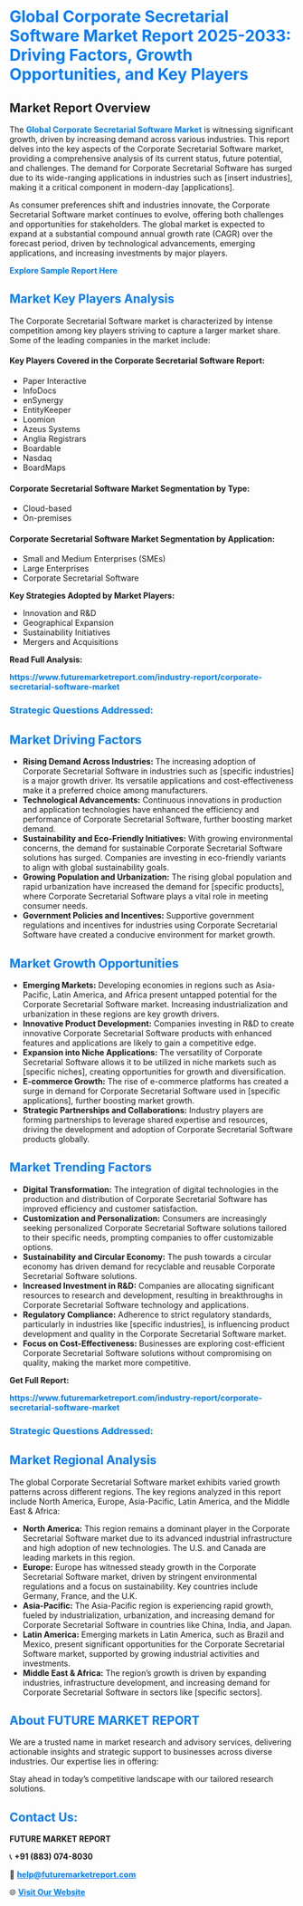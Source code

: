 <h1 style="color: #007BFF;">Global Corporate Secretarial Software Market Report 2025-2033: Driving Factors, Growth Opportunities, and Key Players</h1>

<section id="overview">
<h2>Market Report Overview</h2>
<p>The <a href="https://www.futuremarketreport.com/industry-report/corporate-secretarial-software-market" style="color: #007BFF; text-decoration: none;"><strong>Global Corporate Secretarial Software Market</strong></a> is witnessing significant growth, driven by increasing demand across various industries. This report delves into the key aspects of the Corporate Secretarial Software market, providing a comprehensive analysis of its current status, future potential, and challenges. The demand for Corporate Secretarial Software has surged due to its wide-ranging applications in industries such as [insert industries], making it a critical component in modern-day [applications].</p>
<p>As consumer preferences shift and industries innovate, the Corporate Secretarial Software market continues to evolve, offering both challenges and opportunities for stakeholders. The global market is expected to expand at a substantial compound annual growth rate (CAGR) over the forecast period, driven by technological advancements, emerging applications, and increasing investments by major players.</p>
</section>

<section id="overview">
<p><a href="https://www.futuremarketreport.com/request-sample/reportId=120249" style="color: #007BFF; text-decoration: none;"><strong>Explore Sample Report Here</strong></a></p>
</section>

<section id="key-players">
<h2 style="color: #007BFF;">Market Key Players Analysis</h2>
<p>The Corporate Secretarial Software market is characterized by intense competition among key players striving to capture a larger market share. Some of the leading companies in the market include:</p>
<h4>Key Players Covered in the Corporate Secretarial Software Report:</h4>
<ul><li>Paper Interactive</li><li>InfoDocs</li><li>enSynergy</li><li>EntityKeeper</li><li>Loomion</li><li>Azeus Systems</li><li>Anglia Registrars</li><li>Boardable</li><li>Nasdaq</li><li>BoardMaps</li></ul>
<h4>Corporate Secretarial Software Market Segmentation by Type:</h4>
<ul><li>Cloud-based</li><li>On-premises</li></ul>

<h4>Corporate Secretarial Software Market Segmentation by Application:</h4>
<ul><li>Small and Medium Enterprises (SMEs)</li><li>Large Enterprises</li><li>Corporate Secretarial Software</li></ul>
<p><strong>Key Strategies Adopted by Market Players:</strong></p>
<ul>
<li>Innovation and R&D</li>
<li>Geographical Expansion</li>
<li>Sustainability Initiatives</li>
<li>Mergers and Acquisitions</li>
</ul>
</section>

<section>
<p><strong>Read Full Analysis: </strong></p><a href="https://www.futuremarketreport.com/industry-report/corporate-secretarial-software-market" style="color: #007BFF; text-decoration: none;"><strong>https://www.futuremarketreport.com/industry-report/corporate-secretarial-software-market</strong></a>
<h3 style="color: #007BFF;">Strategic Questions Addressed:</h3>
</section>

<section id="driving-factors">
<h2 style="color: #007BFF;">Market Driving Factors</h2>
<ul>
<li><strong>Rising Demand Across Industries:</strong> The increasing adoption of Corporate Secretarial Software in industries such as [specific industries] is a major growth driver. Its versatile applications and cost-effectiveness make it a preferred choice among manufacturers.</li>
<li><strong>Technological Advancements:</strong> Continuous innovations in production and application technologies have enhanced the efficiency and performance of Corporate Secretarial Software, further boosting market demand.</li>
<li><strong>Sustainability and Eco-Friendly Initiatives:</strong> With growing environmental concerns, the demand for sustainable Corporate Secretarial Software solutions has surged. Companies are investing in eco-friendly variants to align with global sustainability goals.</li>
<li><strong>Growing Population and Urbanization:</strong> The rising global population and rapid urbanization have increased the demand for [specific products], where Corporate Secretarial Software plays a vital role in meeting consumer needs.</li>
<li><strong>Government Policies and Incentives:</strong> Supportive government regulations and incentives for industries using Corporate Secretarial Software have created a conducive environment for market growth.</li>
</ul>
</section>

<section id="growth-opportunities">
<h2 style="color: #007BFF;">Market Growth Opportunities</h2>
<ul>
<li><strong>Emerging Markets:</strong> Developing economies in regions such as Asia-Pacific, Latin America, and Africa present untapped potential for the Corporate Secretarial Software market. Increasing industrialization and urbanization in these regions are key growth drivers.</li>
<li><strong>Innovative Product Development:</strong> Companies investing in R&D to create innovative Corporate Secretarial Software products with enhanced features and applications are likely to gain a competitive edge.</li>
<li><strong>Expansion into Niche Applications:</strong> The versatility of Corporate Secretarial Software allows it to be utilized in niche markets such as [specific niches], creating opportunities for growth and diversification.</li>
<li><strong>E-commerce Growth:</strong> The rise of e-commerce platforms has created a surge in demand for Corporate Secretarial Software used in [specific applications], further boosting market growth.</li>
<li><strong>Strategic Partnerships and Collaborations:</strong> Industry players are forming partnerships to leverage shared expertise and resources, driving the development and adoption of Corporate Secretarial Software products globally.</li>
</ul>
</section>

<section id="trending-factors">
<h2 style="color: #007BFF;">Market Trending Factors</h2>
<ul>
<li><strong>Digital Transformation:</strong> The integration of digital technologies in the production and distribution of Corporate Secretarial Software has improved efficiency and customer satisfaction.</li>
<li><strong>Customization and Personalization:</strong> Consumers are increasingly seeking personalized Corporate Secretarial Software solutions tailored to their specific needs, prompting companies to offer customizable options.</li>
<li><strong>Sustainability and Circular Economy:</strong> The push towards a circular economy has driven demand for recyclable and reusable Corporate Secretarial Software solutions.</li>
<li><strong>Increased Investment in R&D:</strong> Companies are allocating significant resources to research and development, resulting in breakthroughs in Corporate Secretarial Software technology and applications.</li>
<li><strong>Regulatory Compliance:</strong> Adherence to strict regulatory standards, particularly in industries like [specific industries], is influencing product development and quality in the Corporate Secretarial Software market.</li>
<li><strong>Focus on Cost-Effectiveness:</strong> Businesses are exploring cost-efficient Corporate Secretarial Software solutions without compromising on quality, making the market more competitive.</li>
</ul>
</section>

<section>
<p><strong>Get Full Report: </strong></p><a href="https://www.futuremarketreport.com/industry-report/corporate-secretarial-software-market" style="color: #007BFF; text-decoration: none;"><strong>https://www.futuremarketreport.com/industry-report/corporate-secretarial-software-market</strong></a>
<h3 style="color: #007BFF;">Strategic Questions Addressed:</h3>
</section>


<section id="regional-analysis">
<h2 style="color: #007BFF;">Market Regional Analysis</h2>
<p>The global Corporate Secretarial Software market exhibits varied growth patterns across different regions. The key regions analyzed in this report include North America, Europe, Asia-Pacific, Latin America, and the Middle East & Africa:</p>
<ul>
<li><strong>North America:</strong> This region remains a dominant player in the Corporate Secretarial Software market due to its advanced industrial infrastructure and high adoption of new technologies. The U.S. and Canada are leading markets in this region.</li>
<li><strong>Europe:</strong> Europe has witnessed steady growth in the Corporate Secretarial Software market, driven by stringent environmental regulations and a focus on sustainability. Key countries include Germany, France, and the U.K.</li>
<li><strong>Asia-Pacific:</strong> The Asia-Pacific region is experiencing rapid growth, fueled by industrialization, urbanization, and increasing demand for Corporate Secretarial Software in countries like China, India, and Japan.</li>
<li><strong>Latin America:</strong> Emerging markets in Latin America, such as Brazil and Mexico, present significant opportunities for the Corporate Secretarial Software market, supported by growing industrial activities and investments.</li>
<li><strong>Middle East & Africa:</strong> The region’s growth is driven by expanding industries, infrastructure development, and increasing demand for Corporate Secretarial Software in sectors like [specific sectors].</li>
</ul>
</section>

<footer>
<h2 style="color: #007BFF;">About FUTURE MARKET REPORT</h2>
<p>We are a trusted name in market research and advisory services, delivering actionable insights and strategic support to businesses across diverse industries. Our expertise lies in offering:</p>

<p>Stay ahead in today’s competitive landscape with our tailored research solutions.</p>

<h2 style="color: #007BFF;">Contact Us:</h2>
<p><strong>FUTURE MARKET REPORT</strong></p>
<p>📞 <strong>+91 (883) 074-8030</strong></p>
<p>📧 <strong><a href="mailto:help@futuremarketreport.com" style="color: #007BFF;">help@futuremarketreport.com</a></strong></p>
<p>🌐 <strong><a href="https://www.futuremarketreport.com/" style="color: #007BFF;">Visit Our Website</a></strong></p>
</footer>
